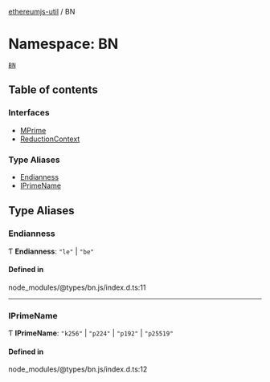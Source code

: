 [ethereumjs-util](../README.md) / BN

# Namespace: BN

[`BN`](https://github.com/indutny/bn.js)

## Table of contents

### Interfaces

- [MPrime](../interfaces/BN.MPrime.md)
- [ReductionContext](../interfaces/BN.ReductionContext.md)

### Type Aliases

- [Endianness](BN.md#endianness)
- [IPrimeName](BN.md#iprimename)

## Type Aliases

### Endianness

Ƭ **Endianness**: ``"le"`` \| ``"be"``

#### Defined in

node_modules/@types/bn.js/index.d.ts:11

___

### IPrimeName

Ƭ **IPrimeName**: ``"k256"`` \| ``"p224"`` \| ``"p192"`` \| ``"p25519"``

#### Defined in

node_modules/@types/bn.js/index.d.ts:12
